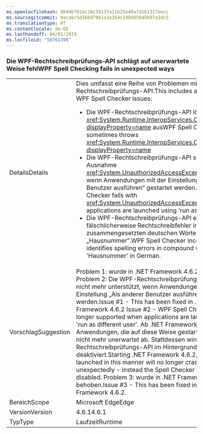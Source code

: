 ```yaml
---
ms.openlocfilehash: 8049bf01bc10c5913fa11b25e49afd1b1317eecc
ms.sourcegitcommit: 0aca6c5d166d7961a1e354c248495645b97a1dc5
ms.translationtype: HT
ms.contentlocale: de-DE
ms.lasthandoff: 04/01/2019
ms.locfileid: "58761398"
---
```

### <a name="wpf-spell-checking-fails-in-unexpected-ways"></a><span data-ttu-id="f1929-101">Die WPF-Rechtschreibprüfungs-API schlägt auf unerwartete Weise fehl</span><span class="sxs-lookup"><span data-stu-id="f1929-101">WPF Spell Checking fails in unexpected ways</span></span>

|   |   |
|---|---|
|<span data-ttu-id="f1929-102">Details</span><span class="sxs-lookup"><span data-stu-id="f1929-102">Details</span></span>|<span data-ttu-id="f1929-103">Dies umfasst eine Reihe von Problemen mit der WPF-Rechtschreibprüfungs-API:</span><span class="sxs-lookup"><span data-stu-id="f1929-103">This includes a number of WPF Spell Checker issues:</span></span><ul><li><span data-ttu-id="f1929-104">Die WPF-Rechtschreibprüfungs-API löst manchmal <xref:System.Runtime.InteropServices.COMException?displayProperty=name> aus</span><span class="sxs-lookup"><span data-stu-id="f1929-104">WPF Spell Checker sometimes throws <xref:System.Runtime.InteropServices.COMException?displayProperty=name></span></span></li><li><span data-ttu-id="f1929-105">Die WPF-Rechtschreibprüfungs-API schlägt mit der Ausnahme <xref:System.UnauthorizedAccessException> fehl, wenn Anwendungen mit der Einstellung „Als anderer Benutzer ausführen“ gestartet werden.</span><span class="sxs-lookup"><span data-stu-id="f1929-105">WPF Spell Checker fails with <xref:System.UnauthorizedAccessException> when applications are launched using 'run as different user'</span></span></li><li><span data-ttu-id="f1929-106">Die WPF-Rechtschreibprüfungs-API erkennt fälschlicherweise Rechtschreibfehler in zusammengesetzten deutschen Wörtern wie „Hausnummer“.</span><span class="sxs-lookup"><span data-stu-id="f1929-106">WPF Spell Checker incorrectly identifies spelling errors in compound words like 'Hausnummer' in German.</span></span></li></ul>|
|<span data-ttu-id="f1929-107">Vorschlag</span><span class="sxs-lookup"><span data-stu-id="f1929-107">Suggestion</span></span>|<span data-ttu-id="f1929-108">Problem 1: wurde in .NET Framework 4.6.2 behoben. Problem 2: Die WPF-Rechtschreibprüfungs-API wird nicht mehr unterstützt, wenn Anwendungen mit der Einstellung „Als anderer Benutzer ausführen“ gestartet werden.</span><span class="sxs-lookup"><span data-stu-id="f1929-108">Issue #1 - This has been fixed in .NET Framework 4.6.2 Issue #2 - WPF Spell Checker is no longer supported when applications are launched using 'run as different user'.</span></span> <span data-ttu-id="f1929-109">Ab .NET Framework 4.6.2 stürzen Anwendungen, die auf diese Weise gestartet werden, nicht mehr unerwartet ab. Stattdessen wird nur die Rechtschreibprüfungs-API im Hintergrund deaktiviert.</span><span class="sxs-lookup"><span data-stu-id="f1929-109">Starting .NET Framework 4.6.2, applications launched in this manner will no longer crash unexpectedly - instead the Spell Checker will be silently disabled.</span></span> <span data-ttu-id="f1929-110">Problem 3: wurde in .NET Framework 4.6.2 behoben.</span><span class="sxs-lookup"><span data-stu-id="f1929-110">Issue #3 - This has been fixed in .NET Framework 4.6.2.</span></span>|
|<span data-ttu-id="f1929-111">Bereich</span><span class="sxs-lookup"><span data-stu-id="f1929-111">Scope</span></span>|<span data-ttu-id="f1929-112">Microsoft Edge</span><span class="sxs-lookup"><span data-stu-id="f1929-112">Edge</span></span>|
|<span data-ttu-id="f1929-113">Version</span><span class="sxs-lookup"><span data-stu-id="f1929-113">Version</span></span>|<span data-ttu-id="f1929-114">4.6.1</span><span class="sxs-lookup"><span data-stu-id="f1929-114">4.6.1</span></span>|
|<span data-ttu-id="f1929-115">Typ</span><span class="sxs-lookup"><span data-stu-id="f1929-115">Type</span></span>|<span data-ttu-id="f1929-116">Laufzeit</span><span class="sxs-lookup"><span data-stu-id="f1929-116">Runtime</span></span>|

